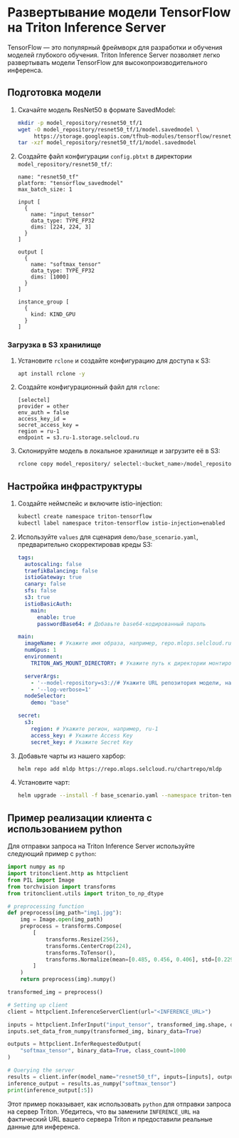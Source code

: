 # Развертывание модели TensorFlow на Triton Inference Server

TensorFlow — это популярный фреймворк для разработки и обучения моделей глубокого обучения. Triton Inference Server позволяет легко развертывать модели TensorFlow для высокопроизводительного инференса.

## Подготовка модели

1. Скачайте модель ResNet50 в формате SavedModel:
   ```bash
   mkdir -p model_repository/resnet50_tf/1
   wget -O model_repository/resnet50_tf/1/model.savedmodel \
        https://storage.googleapis.com/tfhub-modules/tensorflow/resnet_50/classification/1.tar.gz
   tar -xzf model_repository/resnet50_tf/1/model.savedmodel
   ```

2. Создайте файл конфигурации `config.pbtxt` в директории `model_repository/resnet50_tf/`:
   ```plaintext
   name: "resnet50_tf"
   platform: "tensorflow_savedmodel"
   max_batch_size: 1

   input [
     {
       name: "input_tensor"
       data_type: TYPE_FP32
       dims: [224, 224, 3]
     }
   ]

   output [
     {
       name: "softmax_tensor"
       data_type: TYPE_FP32
       dims: [1000]
     }
   ]

   instance_group [
     {
       kind: KIND_GPU
     }
   ]
   ```

### Загрузка в S3 хранилище

1. Установите `rclone` и создайте конфигурацию для доступа к S3:
   ```bash
   apt install rclone -y
   ```

2. Создайте конфигурационный файл для `rclone`:
   ```
   [selectel]
   provider = other
   env_auth = false
   access_key_id =
   secret_access_key =
   region = ru-1
   endpoint = s3.ru-1.storage.selcloud.ru
   ```

3. Склонируйте модель в локальное хранилище и загрузите её в S3:
   ```bash
   rclone copy model_repository/ selectel:<bucket_name>/model_repository
   ```

## Настройка инфраструктуры

1. Создайте неймспейс и включите istio-injection:
   ```bash
   kubectl create namespace triton-tensorflow
   kubectl label namespace triton-tensorflow istio-injection=enabled
   ```

2. Используйте `values` для сценария `demo/base_scenario.yaml`, предварительно скорректировав креды S3:

   ```yaml
   tags:
     autoscaling: false
     traefikBalancing: false
     istioGateway: true
     canary: false
     sfs: false
     s3: true
     istioBasicAuth:
       main:
         enable: true
         passwordBase64: # Добавьте base64-кодированный пароль

   main:
     imageName: # Укажите имя образа, например, repo.mlops.selcloud.ru/mldp/triton_transformer_server:24.05-zstd
     numGpus: 1
     environment:
       TRITON_AWS_MOUNT_DIRECTORY: # Укажите путь к директории монтирования AWS, например, /opt/tritonserver

     serverArgs:
       - '--model-repository=s3://# Укажите URL репозитория модели, например, https://s3.ru-1.storage.selcloud.ru:443/<bucket_name>/model_repository'
       - '--log-verbose=1'
     nodeSelector:
       demo: "base"

   secret:
     s3:
       region: # Укажите регион, например, ru-1
       access_key: # Укажите Access Key
       secret_key: # Укажите Secret Key
   ```

3. Добавьте чарты из нашего харбор:
   ```bash
   helm repo add mldp https://repo.mlops.selcloud.ru/chartrepo/mldp
   ```

4. Установите чарт:
   ```bash
   helm upgrade --install -f base_scenario.yaml --namespace triton-tensorflow triton-tensorflow mldp/triton-inference-server 
   ```

## Пример реализации клиента с использованием python

Для отправки запроса на Triton Inference Server используйте следующий пример с `python`:

```python
import numpy as np
import tritonclient.http as httpclient
from PIL import Image
from torchvision import transforms
from tritonclient.utils import triton_to_np_dtype

# preprocessing function
def preprocess(img_path="img1.jpg"):
    img = Image.open(img_path)
    preprocess = transforms.Compose(
        [
            transforms.Resize(256),
            transforms.CenterCrop(224),
            transforms.ToTensor(),
            transforms.Normalize(mean=[0.485, 0.456, 0.406], std=[0.229, 0.224, 0.225]),
        ]
    )
    return preprocess(img).numpy()

transformed_img = preprocess()

# Setting up client
client = httpclient.InferenceServerClient(url="<INFERENCE_URL>")

inputs = httpclient.InferInput("input_tensor", transformed_img.shape, datatype="FP32")
inputs.set_data_from_numpy(transformed_img, binary_data=True)

outputs = httpclient.InferRequestedOutput(
    "softmax_tensor", binary_data=True, class_count=1000
)

# Querying the server
results = client.infer(model_name="resnet50_tf", inputs=[inputs], outputs=[outputs])
inference_output = results.as_numpy("softmax_tensor")
print(inference_output[:5])
```

Этот пример показывает, как использовать `python` для отправки запроса на сервер Triton. Убедитесь, что вы заменили `INFERENCE_URL` на фактический URL вашего сервера Triton и предоставили реальные данные для инференса. 